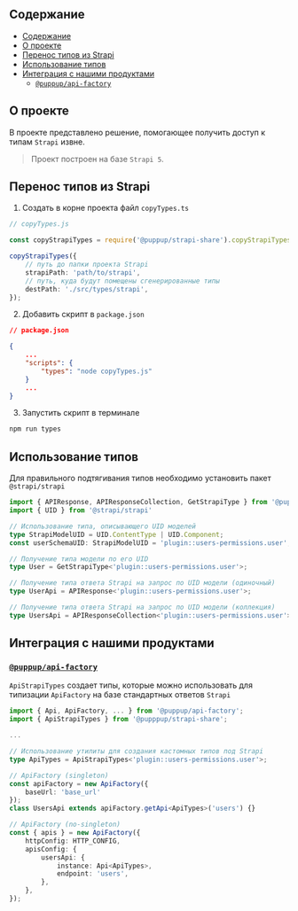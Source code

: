 ## Содержание
- [Содержание](#содержание)
- [О проекте](#о-проекте)
- [Перенос типов из Strapi](#перенос-типов-из-strapi)
- [Использование типов](#использование-типов)
- [Интеграция с нашими продуктами](#интеграция-с-нашими-продуктами)
  - [`@puppup/api-factory`](#puppupapi-factory)

## О проекте
В проекте представлено решение, помогающее получить доступ к типам `Strapi` извне.

> Проект построен на базе `Strapi 5`.

## Перенос типов из Strapi

1. Создать в корне проекта файл `copyTypes.ts`

```ts
// copyTypes.js

const copyStrapiTypes = require('@puppup/strapi-share').copyStrapiTypes;

copyStrapiTypes({
    // путь до папки проекта Strapi
    strapiPath: 'path/to/strapi',
    // путь, куда будут помещены сгенерированные типы
    destPath: './src/types/strapi',
});
```

2. Добавить скрипт в `package.json`

```json
// package.json

{
    ...
    "scripts": {
        "types": "node copyTypes.js"
    }
    ...
}
```
3. Запустить скрипт в терминале
```sh
npm run types
```

## Использование типов
Для правильного подтягивания типов необходимо установить пакет `@strapi/strapi`
```ts
import { APIResponse, APIResponseCollection, GetStrapiType } from '@puppup/strapi-share';
import { UID } from '@strapi/strapi'

// Использование типа, описывающего UID моделей
type StrapiModelUID = UID.ContentType | UID.Component;
const userSchemaUID: StrapiModelUID = 'plugin::users-permissions.user';

// Получение типа модели по его UID
type User = GetStrapiType<'plugin::users-permissions.user'>;

// Получение типа ответа Strapi на запрос по UID модели (одиночный)
type UserApi = APIResponse<'plugin::users-permissions.user'>;

// Получение типа ответа Strapi на запрос по UID модели (коллекция)
type UsersApi = APIResponseCollection<'plugin::users-permissions.user'>;
```

## Интеграция с нашими продуктами
### [`@puppup/api-factory`](https://github.com/puppuppuppup/api-factory)
`ApiStrapiTypes` создает типы, которые можно использовать для типизации `ApiFactory` на базе стандартных ответов `Strapi`
```ts
import { Api, ApiFactory, ... } from '@puppup/api-factory';
import { ApiStrapiTypes } from '@pupppup/strapi-share';

...

// Использование утилиты для создания кастомных типов под Strapi
type ApiTypes = ApiStrapiTypes<'plugin::users-permissions.user'>;

// ApiFactory (singleton)
const apiFactory = new ApiFactory({
    baseUrl: 'base_url'
});
class UsersApi extends apiFactory.getApi<ApiTypes>('users') {}

// ApiFactory (no-singleton)
const { apis } = new ApiFactory({
    httpConfig: HTTP_CONFIG,
    apisConfig: {
        usersApi: {
            instance: Api<ApiTypes>,
            endpoint: 'users',
        },
    },
});


```
